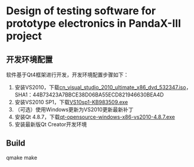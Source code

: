 Design of testing software for prototype electronics in PandaX-III project
==========================================================================

开发环境配置
------------

软件基于Qt4框架进行开发，开发环境配置步骤如下：
1. 安装VS2010，下载[cn_visual_studio_2010_ultimate_x86_dvd_532347.iso](https://www.google.com/#q=cn_visual_studio_2010_ultimate_x86_dvd_532347.iso)，SHA1：44B73423A7BBCE38D06BA55ECD821946630BEA4D
2. 安装VS2010 SP1，下载[VS10sp1-KB983509.exe](https://download.microsoft.com/download/2/3/0/230C4F4A-2D3C-4D3B-B991-2A9133904E35/VS10sp1-KB983509.exe)
3. （可选）使用Windows更新为VS2010更新最新补丁
4. 安装Qt 4.8.7，下载[qt-opensource-windows-x86-vs2010-4.8.7.exe](https://download.qt.io/official_releases/qt/4.8/4.8.7/qt-opensource-windows-x86-vs2010-4.8.7.exe)
5. 安装最新版Qt Creator开发环境

Build
-----

qmake
make
